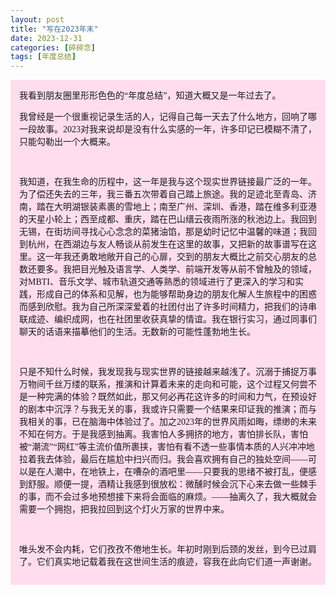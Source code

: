 ```yaml
---
layout: post
title: "写在2023年末"
date: 2023-12-31
categories: [碎碎念]
tags: [年度总结]  
---
```


<script>

        // 创建一个新的style元素
        var style = document.createElement('style');
        // 设置style元素的type属性
        style.type = 'text/css';
        // 定义@font-face规则
        var css = "@font-face {" +
                    "font-family: 'lxgw';" +
                    "src: {{site.baseurl}}/_includes/fonts/lxgw-lite.woff;" +
                  "}";
        // 将CSS规则插入到style元素中
        if (style.styleSheet) {
            // 对于IE浏览器
            style.styleSheet.cssText = css;
        } else {
            // 对于其他浏览器
            style.appendChild(document.createTextNode(css));
        }
        // 将style元素添加到head中
        document.head.appendChild(style);
</script>

<div style="background: #ffddee; padding: 1em; font-family: lxgw">
我看到朋友圈里形形色色的“年度总结”，知道大概又是一年过去了。

<br>

我曾经是一个很重视记录生活的人，记得自己每一天去了什么地方，回响了哪一段故事。2023对我来说却是没有什么实感的一年，许多印记已模糊不清了，只能勾勒出一个大概来。

<br>

我知道，在我生命的历程中，这一年是我与这个现实世界链接最广泛的一年。为了偿还失去的三年，我三番五次带着自己踏上旅途。我的足迹北至青岛、济南，踏在大明湖银装素裹的雪地上；南至广州、深圳、香港，踏在维多利亚港的天星小轮上；西至成都、重庆，踏在巴山缙云夜雨所涨的秋池边上。我回到无锡，在街坊间寻找心心念念的菜猪油馅，那是幼时记忆中温馨的味道；我回到杭州，在西湖边与友人畅谈从前发生在这里的故事，又把新的故事谱写在这里。这一年我还勇敢地敞开自己的心扉，交到的朋友大概比之前交心朋友的总数还要多。我把目光触及语言学、人类学、前端开发等从前不曾触及的领域，对MBTI、音乐文学、城市轨道交通等熟悉的领域进行了更深入的学习和实践，形成自己的体系和见解，也为能够帮助身边的朋友化解人生旅程中的困惑而感到欣慰。我为自己所深深爱着的社团付出了许多时间精力，把我们的诗串联成迹、编织成网，也在社团里收获真挚的情谊。我在银行实习，通过同事们聊天的话语来描摹他们的生活。无数新的可能性蓬勃地生长。

<br>

只是不知什么时候，我发现我与现实世界的链接越来越浅了。沉溺于捕捉万事万物间千丝万缕的联系，推演和计算着未来的走向和可能，这个过程又何尝不是一种完满的体验？既然如此，那又何必再花这许多的时间和力气，在预设好的剧本中沉浮？与我无关的事，我或许只需要一个结果来印证我的推演；而与我相关的事，已在脑海中体验过了。加之2023年的世界风雨如晦，缥缈的未来不知在何方。于是我感到抽离。我害怕人多拥挤的地方，害怕排长队，害怕被“潮流”“网红”等主流价值所裹挟，害怕有看不透一些事情本质的人兴冲冲地拉着我去体验，最后在尴尬中扫兴而归。我会喜欢拥有自己的独处空间——可以是在人潮中，在地铁上，在嘈杂的酒吧里——只要我的思绪不被打乱，便感到舒服。顺便一提，酒精让我感到很放松：微醺时候会沉下心来去做一些棘手的事，而不会过多地预想接下来将会面临的麻烦。——抽离久了，我大概就会需要一个拥抱，把我拉回到这个灯火万家的世界中来。

<br>

唯头发不会内耗，它们孜孜不倦地生长。年初时刚到后颈的发丝，到今已过肩了。它们真实地记载着我在这世间生活的痕迹，容我在此向它们道一声谢谢。
</div>
